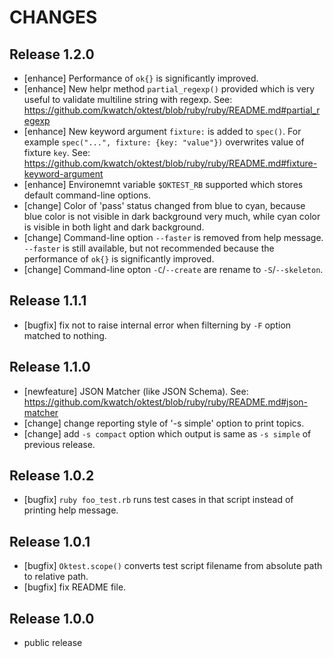 CHANGES
=======


Release 1.2.0
-------------

* [enhance] Performance of `ok{}` is significantly improved.
* [enhance] New helpr method `partial_regexp()` provided which is very useful to validate multiline string with regexp. See:
  <https://github.com/kwatch/oktest/blob/ruby/ruby/README.md#partial_regexp>
* [enhance] New keyword argument `fixture:` is added to `spec()`. For example `spec("...", fixture: {key: "value"})` overwrites value of fixture `key`. See:
  <https://github.com/kwatch/oktest/blob/ruby/ruby/README.md#fixture-keyword-argument>
* [enhance] Environemnt variable `$OKTEST_RB` supported which stores default command-line options.
* [change] Color of 'pass' status changed from blue to cyan, because blue color is not visible in dark background very much, while cyan color is visible in both light and dark background.
* [change] Command-line option `--faster` is removed from help message. `--faster` is still available, but not recommended because the performance of `ok{}` is significantly improved.
* [change] Command-line opton `-C`/`--create` are rename to `-S`/`--skeleton`.



Release 1.1.1
-------------

* [bugfix] fix not to raise internal error when filterning by `-F` option matched to nothing.



Release 1.1.0
-------------

* [newfeature] JSON Matcher (like JSON Schema). See:
  https://github.com/kwatch/oktest/blob/ruby/ruby/README.md#json-matcher
* [change] change reporting style of '-s simple' option to print topics.
* [change] add `-s compact` option which output is same as `-s simple` of previous release.



Release 1.0.2
-------------

* [bugfix] `ruby foo_test.rb` runs test cases in that script instead of printing help message.



Release 1.0.1
-------------

* [bugfix] `Oktest.scope()` converts test script filename from absolute path to relative path.
* [bugfix] fix README file.



Release 1.0.0
-------------

* public release
